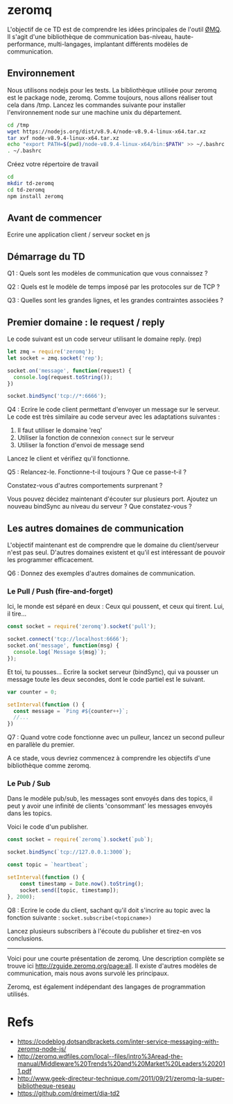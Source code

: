 # zeromq
L'objectif de ce TD est de comprendre les idées principales de l'outil [ØMQ](http://zeromq.org/). Il s'agit d'une bibliothèque de communication bas-niveau, haute-performance, multi-langages, implantant différents modèles de communication.


## Environnement
Nous utilisons nodejs pour les tests.
La bibliothèque utilisée pour zeromq est le package node, zeromq.
Comme toujours, nous allons réaliser tout cela dans /tmp.
Lancez les commandes suivante pour installer l'environnement node sur une machine unix du département.
```bash
cd /tmp
wget https://nodejs.org/dist/v8.9.4/node-v8.9.4-linux-x64.tar.xz
tar xvf node-v8.9.4-linux-x64.tar.xz
echo "export PATH=$(pwd)/node-v8.9.4-linux-x64/bin:$PATH" >> ~/.bashrc
. ~/.bashrc
```

Créez votre répertoire de travail
```bash
cd
mkdir td-zeromq
cd td-zeromq
npm install zeromq
```

## Avant de commencer 
Ecrire une application client / serveur socket en js


## Démarrage du TD
Q1 : Quels sont les modèles de communication que vous connaissez ?

Q2 : Quels est le modèle de temps imposé par les protocoles sur de TCP ?

Q3 : Quelles sont les grandes lignes, et les grandes contraintes associées ?

## Premier domaine : le request / reply

Le code suivant est un code serveur utilisant le domaine reply. (rep)

```javascript
let zmq = require('zeromq');
let socket = zmq.socket('rep');

socket.on('message', function(request) {
  console.log(request.toString());
})

socket.bindSync('tcp://*:6666');
```

Q4 : Ecrire le code client permettant d'envoyer un message sur le serveur. Le code est très similaire au code serveur avec les adaptations suivantes :

1) Il faut utiliser le domaine 'req'
2) Utiliser la fonction de connexion `connect` sur le serveur
3) Utiliser la fonction d'envoi de message send

Lancez le client et vérifiez qu'il fonctionne.

Q5 : Relancez-le. Fonctionne-t-il toujours ? Que ce passe-t-il ?

Constatez-vous d'autres comportements surprenant ?

Vous pouvez décidez maintenant d'écouter sur plusieurs port. Ajoutez un nouveau bindSync au niveau du serveur ? Que constatez-vous ?

## Les autres domaines de communication
L'objectif maintenant est de comprendre que le domaine du client/serveur n'est pas seul. D'autres domaines existent et qu'il est intéressant de pouvoir les programmer efficacement.

Q6 : Donnez des exemples d'autres domaines de communication.

### Le Pull / Push (fire-and-forget)

Ici, le monde est séparé en deux : Ceux qui poussent, et ceux qui tirent. Lui, il tire...

```javascript
const socket = require('zeromq').socket('pull');

socket.connect('tcp://localhost:6666');
socket.on('message', function(msg) {
  console.log(`Message ${msg}`);  
});
```

Et toi, tu pousses...
Ecrire la socket serveur (bindSync), qui va pousser un message toute les deux secondes, dont le code partiel est le suivant.

```javascript
var counter = 0;

setInterval(function () {
  const message = `Ping #${counter++}`;
  //...
})
```

Q7 : Quand votre code fonctionne avec un pulleur, lancez un second pulleur en parallèle du premier.

A ce stade, vous devriez commencez à comprendre les objectifs d'une bibliothèque comme zeromq.

### Le Pub / Sub
Dans le modèle pub/sub, les messages sont envoyés dans des topics, il peut y avoir une infinité de clients 'consommant' les messages envoyés dans les topics.

Voici le code d'un publisher.
```javascript
const socket = require(`zeromq`).socket(`pub`);

socket.bindSync(`tcp://127.0.0.1:3000`);

const topic = `heartbeat`;

setInterval(function () {
	const timestamp = Date.now().toString();
	socket.send([topic, timestamp]);
}, 2000);
```

Q8 : Ecrire le code du client, sachant qu'il doit s'incrire au topic avec la fonction suivante :
`socket.subscribe(<topicname>)`

Lancez plusieurs subscribers à l'écoute du publisher et tirez-en vos conclusions.

---
Voici pour une courte présentation de zeromq. Une description complète se trouve ici http://zguide.zeromq.org/page:all. Il existe d'autres modèles de communication, mais nous avons survolé les principaux.

Zeromq, est également indépendant des langages de programmation utilisés.


# Refs
- https://codeblog.dotsandbrackets.com/inter-service-messaging-with-zeromq-node-js/
- http://zeromq.wdfiles.com/local--files/intro%3Aread-the-manual/Middleware%20Trends%20and%20Market%20Leaders%202011.pdf
- http://www.geek-directeur-technique.com/2011/09/21/zeromq-la-super-bibliotheque-reseau
- https://github.com/dreimert/dia-td2
